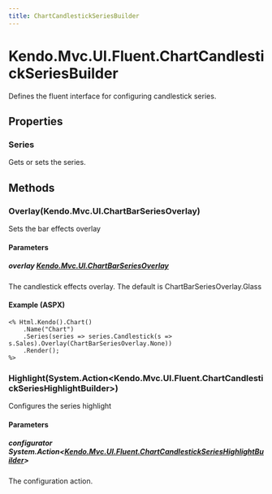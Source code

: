 ```yaml
---
title: ChartCandlestickSeriesBuilder
---
```


# Kendo.Mvc.UI.Fluent.ChartCandlestickSeriesBuilder
Defines the fluent interface for configuring candlestick series.



## Properties


### Series

Gets or sets the series.




## Methods


### Overlay(Kendo.Mvc.UI.ChartBarSeriesOverlay)
Sets the bar effects overlay


#### Parameters

##### overlay [Kendo.Mvc.UI.ChartBarSeriesOverlay](/api/wrappers/aspnet-mvc/Kendo.Mvc.UI/ChartBarSeriesOverlay)
The candlestick effects overlay. The default is ChartBarSeriesOverlay.Glass




#### Example (ASPX)
    <% Html.Kendo().Chart()
        .Name("Chart")
        .Series(series => series.Candlestick(s => s.Sales).Overlay(ChartBarSeriesOverlay.None))
        .Render();
    %>


### Highlight(System.Action\<Kendo.Mvc.UI.Fluent.ChartCandlestickSeriesHighlightBuilder\>)
Configures the series highlight


#### Parameters

##### configurator System.Action<[Kendo.Mvc.UI.Fluent.ChartCandlestickSeriesHighlightBuilder](/api/wrappers/aspnet-mvc/Kendo.Mvc.UI.Fluent/ChartCandlestickSeriesHighlightBuilder)>
The configuration action.






